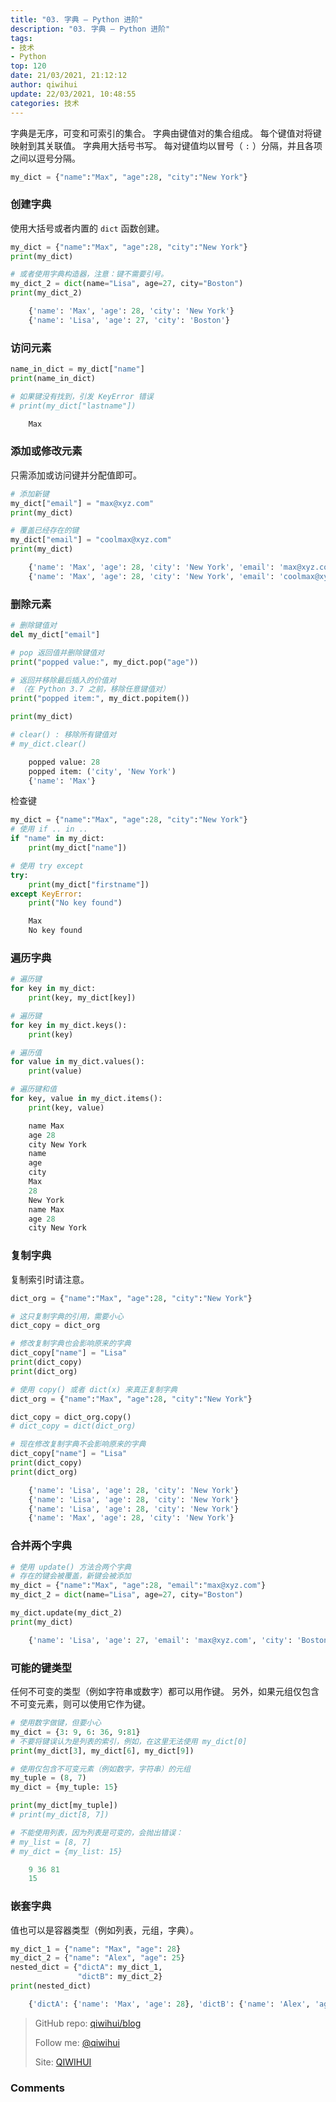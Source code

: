 ```yaml
---
title: "03. 字典 — Python 进阶"
description: "03. 字典 — Python 进阶"
tags: 
- 技术
- Python
top: 120
date: 21/03/2021, 21:12:12
author: qiwihui
update: 22/03/2021, 10:48:55
categories: 技术
---
```


字典是无序，可变和可索引的集合。 字典由键值对的集合组成。 每个键值对将键映射到其关联值。 字典用大括号书写。 每对键值均以冒号（ `:` ）分隔，并且各项之间以逗号分隔。

<!--more-->

```python
my_dict = {"name":"Max", "age":28, "city":"New York"}
```

### 创建字典

使用大括号或者内置的 `dict` 函数创建。

```python
my_dict = {"name":"Max", "age":28, "city":"New York"}
print(my_dict)

# 或者使用字典构造器，注意：键不需要引号。
my_dict_2 = dict(name="Lisa", age=27, city="Boston")
print(my_dict_2)
```

```python
    {'name': 'Max', 'age': 28, 'city': 'New York'}
    {'name': 'Lisa', 'age': 27, 'city': 'Boston'}
```

### 访问元素

```python
name_in_dict = my_dict["name"]
print(name_in_dict)

# 如果键没有找到，引发 KeyError 错误
# print(my_dict["lastname"])
```

```python
    Max
```

### 添加或修改元素

只需添加或访问键并分配值即可。

```python
# 添加新键
my_dict["email"] = "max@xyz.com"
print(my_dict)

# 覆盖已经存在的键
my_dict["email"] = "coolmax@xyz.com"
print(my_dict)
```

```python
    {'name': 'Max', 'age': 28, 'city': 'New York', 'email': 'max@xyz.com'}
    {'name': 'Max', 'age': 28, 'city': 'New York', 'email': 'coolmax@xyz.com'}
```

### 删除元素

```python
# 删除键值对
del my_dict["email"]

# pop 返回值并删除键值对
print("popped value:", my_dict.pop("age"))

# 返回并移除最后插入的价值对
# （在 Python 3.7 之前，移除任意键值对）
print("popped item:", my_dict.popitem())

print(my_dict)

# clear() : 移除所有键值对
# my_dict.clear()
```

```python
    popped value: 28
    popped item: ('city', 'New York')
    {'name': 'Max'}
```

检查键

```python
my_dict = {"name":"Max", "age":28, "city":"New York"}
# 使用 if .. in ..
if "name" in my_dict:
    print(my_dict["name"])

# 使用 try except
try:
    print(my_dict["firstname"])
except KeyError:
    print("No key found")
```

```python
    Max
    No key found
```

### 遍历字典

```python
# 遍历键
for key in my_dict:
    print(key, my_dict[key])

# 遍历键
for key in my_dict.keys():
    print(key)

# 遍历值
for value in my_dict.values():
    print(value)

# 遍历键和值
for key, value in my_dict.items():
    print(key, value)
```

```python
    name Max
    age 28
    city New York
    name
    age
    city
    Max
    28
    New York
    name Max
    age 28
    city New York
```

### 复制字典

复制索引时请注意。

```python
dict_org = {"name":"Max", "age":28, "city":"New York"}

# 这只复制字典的引用，需要小心
dict_copy = dict_org

# 修改复制字典也会影响原来的字典
dict_copy["name"] = "Lisa"
print(dict_copy)
print(dict_org)

# 使用 copy() 或者 dict(x) 来真正复制字典
dict_org = {"name":"Max", "age":28, "city":"New York"}

dict_copy = dict_org.copy()
# dict_copy = dict(dict_org)

# 现在修改复制字典不会影响原来的字典
dict_copy["name"] = "Lisa"
print(dict_copy)
print(dict_org)
```

```python
    {'name': 'Lisa', 'age': 28, 'city': 'New York'}
    {'name': 'Lisa', 'age': 28, 'city': 'New York'}
    {'name': 'Lisa', 'age': 28, 'city': 'New York'}
    {'name': 'Max', 'age': 28, 'city': 'New York'}
```

### 合并两个字典

```python
# 使用 update() 方法合两个字典
# 存在的键会被覆盖，新键会被添加
my_dict = {"name":"Max", "age":28, "email":"max@xyz.com"}
my_dict_2 = dict(name="Lisa", age=27, city="Boston")

my_dict.update(my_dict_2)
print(my_dict)
```

```python
    {'name': 'Lisa', 'age': 27, 'email': 'max@xyz.com', 'city': 'Boston'}
```

### 可能的键类型

任何不可变的类型（例如字符串或数字）都可以用作键。 另外，如果元组仅包含不可变元素，则可以使用它作为键。

```python
# 使用数字做键，但要小心
my_dict = {3: 9, 6: 36, 9:81}
# 不要将键误认为是列表的索引，例如，在这里无法使用 my_dict[0]
print(my_dict[3], my_dict[6], my_dict[9])

# 使用仅包含不可变元素（例如数字，字符串）的元组
my_tuple = (8, 7)
my_dict = {my_tuple: 15}

print(my_dict[my_tuple])
# print(my_dict[8, 7])

# 不能使用列表，因为列表是可变的，会抛出错误：
# my_list = [8, 7]
# my_dict = {my_list: 15}
```

```python
    9 36 81
    15
```

### 嵌套字典

值也可以是容器类型（例如列表，元组，字典）。

```python
my_dict_1 = {"name": "Max", "age": 28}
my_dict_2 = {"name": "Alex", "age": 25}
nested_dict = {"dictA": my_dict_1,
               "dictB": my_dict_2}
print(nested_dict)
```

```python
    {'dictA': {'name': 'Max', 'age': 28}, 'dictB': {'name': 'Alex', 'age': 25}}
```

> GitHub repo: [qiwihui/blog](https://github.com/qiwihui/blog)
>
> Follow me: [@qiwihui](https://github.com/qiwihui)
>
> Site: [QIWIHUI](https://qiwihui.com)


### Comments

